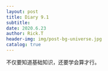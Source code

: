 ```yaml
---
layout: post
title: Diary 9.1
subtitle: 
date: 2020.6.23
author: Rick.T
header-img: img/post-bg-universe.jpg
catalog: true
---
```


不仅要知道基础知识，还要学会算才行。
